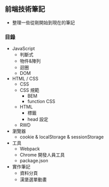 ## 前端技術筆記
* 整理一些從剛開始到現在的筆記
### 目錄
* JavaScript
  * 判斷式
  * 物件&陣列
  * 迴圈
  * DOM
* HTML / CSS
  * CSS
  * CSS 規範
    * BEM
    * function CSS
  * HTML
    * 標籤
    * head 設定
  * RWD
* 瀏覽器
  * cookie & localStorage & sessionStorage
* 工具
  * Webpack
  * Chrome 開發人員工具
  * package.json
* 實作筆記
  * 資料分頁
  * 漢堡選單動畫
